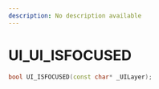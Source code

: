 ```yaml
---
description: No description available 
---
```


# UI\_UI_ISFOCUSED

```cpp
bool UI_ISFOCUSED(const char* _UILayer);
```